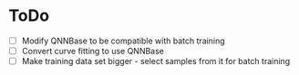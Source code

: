 # ToDo

- [ ] Modify QNNBase to be compatible with batch training   
- [ ] Convert curve fitting to use QNNBase   
- [ ] Make training data set bigger - select samples from it for batch training   
